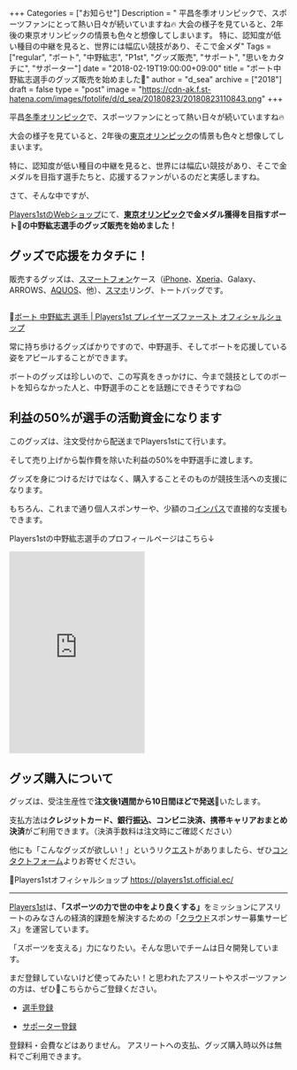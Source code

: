 +++
Categories = ["お知らせ"]
Description = " 平昌冬季オリンピックで、スポーツファンにとって熱い日々が続いていますね🔥  大会の様子を見ていると、2年後の東京オリンピックの情景も色々と想像してしまいます。  特に、認知度が低い種目の中継を見ると、世界には幅広い競技があり、そこで金メダ"
Tags = ["regular", "ボート", "中野紘志", "P1st", "グッズ販売", "サポート", "思いをカタチに", "サポーター"]
date = "2018-02-19T19:00:00+09:00"
title = "ボート中野紘志選手のグッズ販売を始めました🛒"
author = "d_sea"
archive = ["2018"]
draft = false
type = "post"
image = "https://cdn-ak.f.st-hatena.com/images/fotolife/d/d_sea/20180823/20180823110843.png"
+++

<body>
<p>平昌<a class="keyword" href="http://d.hatena.ne.jp/keyword/%C5%DF%B5%A8%A5%AA%A5%EA%A5%F3%A5%D4%A5%C3%A5%AF">冬季オリンピック</a>で、スポーツファンにとって熱い日々が続いていますね🔥</p>


<p>大会の様子を見ていると、2年後の<a class="keyword" href="http://d.hatena.ne.jp/keyword/%C5%EC%B5%FE%A5%AA%A5%EA%A5%F3%A5%D4%A5%C3%A5%AF">東京オリンピック</a>の情景も色々と想像してしまいます。</p>


<p>特に、認知度が低い種目の中継を見ると、世界には幅広い競技があり、そこで金メダルを目指す選手たちと、応援するファンがいるのだと実感しますね。</p>


<p>さて、そんな中ですが、</p>


<p><a href="https://players1st.official.ec/">Players1stのWebショップ</a>にて、<b><a class="keyword" href="http://d.hatena.ne.jp/keyword/%C5%EC%B5%FE%A5%AA%A5%EA%A5%F3%A5%D4%A5%C3%A5%AF">東京オリンピック</a>で金メダル獲得を目指すボート🚣の中野紘志選手のグッズ販売を始めました！</b></p>


<h2>グッズで応援をカタチに！</h2>


<p>販売するグッズは、<a class="keyword" href="http://d.hatena.ne.jp/keyword/%A5%B9%A5%DE%A1%BC%A5%C8%A5%D5%A5%A9%A5%F3">スマートフォン</a>ケース（<a class="keyword" href="http://d.hatena.ne.jp/keyword/iPhone">iPhone</a>、<a class="keyword" href="http://d.hatena.ne.jp/keyword/Xperia">Xperia</a>、Galaxy、ARROWS、<a class="keyword" href="http://d.hatena.ne.jp/keyword/AQUOS">AQUOS</a>、他）、<a class="keyword" href="http://d.hatena.ne.jp/keyword/%A5%B9%A5%DE%A5%DB">スマホ</a>リング、トートバッグです。
</p>


<p><figure data-orig-width="1033" data-orig-height="1137" class="tmblr-full"><img src="https://cdn-ak.f.st-hatena.com/images/fotolife/d/d_sea/20180823/20180823110843.png" data-orig-width="1033" data-orig-height="1137" alt=""></figure></p>
<p>🔗<a href="https://players1st.official.ec/categories/836129">ボート 中野紘志 選手 | Players1st プレイヤーズファースト オフィシャルショップ</a></p>
<p>常に持ち歩けるグッズばかりですので、中野選手、そしてボートを応援している姿をアピールすることができます。</p>
<p>ボートのグッズは珍しいので、この写真をきっかけに、今まで競技としてのボートを知らなかった人と、中野選手のことを話題にできそうですね😉</p>
<h2>利益の50%が選手の活動資金になります</h2>
<p>このグッズは、注文受付から配送までPlayers1stにて行います。</p>
<p>そして売り上げから製作費を除いた利益の50%を中野選手に渡します。</p>
<p>グッズを身につけるだけではなく、購入することそのものが競技生活への支援になります。</p>
<p>もちろん、これまで通り個人スポンサーや、少額のコ<a class="keyword" href="http://d.hatena.ne.jp/keyword/%A5%A4%A5%F3%A5%D1%A5%B9">インパス</a>で直接的な支援もできます。</p>
<p>Players1stの中野紘志選手のプロフィールページはこちら↓</p>
<iframe src="https://players1.st/pirotirorin/widget" width="245" height="365" frameborder="0">&amp;amp;amp;amp;amp;amp;amp;amp;amp;amp;amp;amp;amp;amp;amp;amp;amp;amp;amp;amp;amp;amp;amp;amp;amp;amp;amp;amp;amp;amp;amp;amp;amp;amp;amp;lt;/p&amp;amp;amp;amp;amp;amp;amp;amp;amp;amp;amp;amp;amp;amp;amp;amp;amp;amp;amp;amp;amp;amp;amp;amp;amp;amp;amp;amp;amp;amp;amp;amp;amp;amp;amp;gt;
</iframe>

<h2>グッズ購入について</h2>


<p>グッズは、受注生産性で<b>注文後1週間から10日間ほどで発送🚚</b>いたします。</p>


<p>支払方法は<b>クレジットカード、銀行振込、コンビニ決済、携帯キャリアおまとめ決済</b>がご利用できます。（決済手数料は注文時にご確認ください）</p>


<p>他にも「こんなグッズが欲しい！」というリク<a class="keyword" href="http://d.hatena.ne.jp/keyword/%A5%A8%A5%B9">エス</a>トがありましたら、ぜひ<a href="https://thebase.in/inquiry/players1st-official-ec">コンタクトフォーム</a>よりお寄せください。</p>


<p>🛒Players1stオフィシャルショップ <a href="https://players1st.official.ec/">https://players1st.official.ec/</a></p>


<hr>
<p><a href="https://t.umblr.com/redirect?z=https%3A%2F%2Fplayers1.st%2F&amp;amp;t=NjBkOTI2ZmY5NTdiYzM4NzYxYmExZjVmMWIxYmM5N2IwZDQxNGIzMCxBYm5mc2NpRg%3D%3D&amp;amp;b=t%3A-7pvJN5T_razjN_5MnfSsw&amp;amp;p=http%3A%2F%2Fblog.players1.st%2Fpost%2F165061351125%2F%E3%83%9E%E3%83%8B%E3%83%A5%E3%82%A2%E3%83%AB-%E3%83%A1%E3%83%83%E3%82%BB%E3%83%BC%E3%82%B8%E3%81%AE%E9%80%81%E3%82%8A%E6%96%B9&amp;amp;m=1">Players1st</a>は、<b>「スポーツの力で世の中をより良くする」</b>をミッションにアスリートのみなさんの経済的課題を解決するための「<a class="keyword" href="http://d.hatena.ne.jp/keyword/%A5%AF%A5%E9%A5%A6%A5%C9">クラウド</a>スポンサー募集サービス」を運営しています。</p>
<p>「スポーツを支える」力になりたい。そんな思いでチームは日々開発しています。</p>
<p>まだ登録していないけど使ってみたい！と思われたアスリートやスポーツファンの方は、ぜひ🔗こちらからご登録ください。</p>
<ul>
<li><a href="https://players1.st/users/sign_up_confirm?token=U9uHncad">選手登録</a></li>


<p></p>
<li><a href="https://players1.st/users/sign_up_confirm">サポーター登録</a></li>
</ul>
<p>登録料・会費などはありません。 アスリートへの支払、グッズ購入時以外は無料でご利用できます。</p>
</body>
